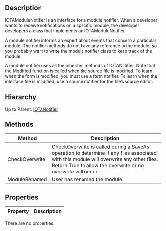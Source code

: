 ## Description
IOTAModuleNotifier is an interface for a module notifier. When a developer wants to receive notifications on a specific module, the developer developers a class that implements an IOTAModuleNotifier. 

A module notifier informs an expert about events that concern a particular module. The notifier methods do not have any reference to the module, so you probably want to write the module notifier class to keep track of the module.

A module notifier uses all the inherited methods of IOTANotifier. Note that the Modified function is called when the source file is modified. To learn when the form is modified, you must use a form notifier. To learn when the interface file is modified, use a source notifier for the file’s source editor.

## Hierarchy
Up to Parent: [IOTANotifier](IOTANotifier)

## Methods
| Method | Description |
| ------------- | ------------- |
| CheckOverwrite | CheckOverwrite is called during a SaveAs operation to determine if any files associated with this module will overwrite any other files. Return True to allow the overwrite or no overwrite will occur. |
| ModuleRenamed | User has renamed the module. |

## Properties
| Property | Description |
| ------------- | ------------- |
There are no properties.
